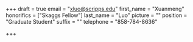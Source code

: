 +++
draft = true
email = "xluo@scripps.edu"
first_name = "Xuanmeng"
honorifics = ["Skaggs Fellow"]
last_name = "Luo"
picture = ""
position = "Graduate Student"
suffix = ""
telephone = "858-784-8636"

+++
